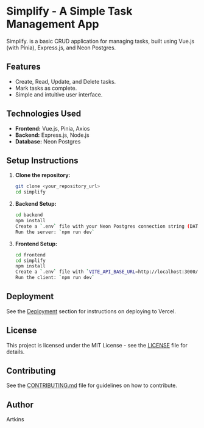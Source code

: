 # Simplify - A Simple Task Management App

Simplify. is a basic CRUD application for managing tasks, built using Vue.js (with Pinia), Express.js, and Neon Postgres.

## Features

*   Create, Read, Update, and Delete tasks.
*   Mark tasks as complete.
*   Simple and intuitive user interface.

## Technologies Used

*   **Frontend:** Vue.js, Pinia, Axios
*   **Backend:** Express.js, Node.js
*   **Database:** Neon Postgres

## Setup Instructions

1.  **Clone the repository:**
    ```bash
    git clone <your_repository_url>
    cd simplify
    ```

2.  **Backend Setup:**
    ```bash
    cd backend
    npm install
    Create a `.env` file with your Neon Postgres connection string (DATABASE_URL).
    Run the server: `npm run dev`
    ```

3.  **Frontend Setup:**
    ```bash
    cd frontend
    cd simplify
    npm install
    Create a `.env` file with `VITE_API_BASE_URL=http://localhost:3000/api`.
    Run the client: `npm run dev`
    ```

## Deployment

See the [Deployment](#deployment) section for instructions on deploying to Vercel.

## License

This project is licensed under the MIT License - see the [LICENSE](LICENSE) file for details.

## Contributing

See the [CONTRIBUTING.md](CONTRIBUTING.md) file for guidelines on how to contribute.

## Author

Artkins